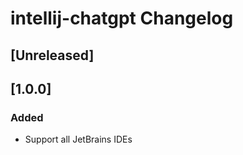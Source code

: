<!-- Keep a Changelog guide -> https://keepachangelog.com -->

# intellij-chatgpt Changelog

## [Unreleased]

## [1.0.0]
### Added
- Support all JetBrains IDEs